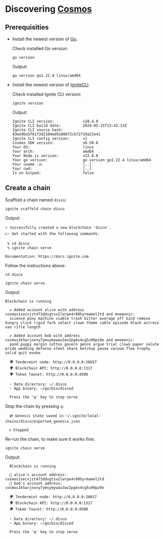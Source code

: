 # Discovering [Cosmos](https://docs.cosmos.network)


## Prerequisities

- Install the newest version of [Go](https://go.dev/doc/install).

  Check installed Go version:

  ```shell
  go version
  ```

  Output:

  ```text
  go version go1.22.4 linux/amd64
  ```

- Install the newest version of [IgniteCLI](https://docs.ignite.com/welcome/install).
  
  Check installed Ignite CLI version:

  ```shell
  ignite version
  ```
  
  Output:
  
  ```text
  Ignite CLI version:             v28.4.0
  Ignite CLI build date:          2024-05-15T13:42:13Z
  Ignite CLI source hash:         83ee9ba5f81f2d2104ed91808f2cb72719a23e41
  Ignite CLI config version:      v1
  Cosmos SDK version:             v0.50.6
  Your OS:                        linux
  Your arch:                      amd64
  Your Node.js version:           v22.0.0
  Your go version:                go version go1.22.4 linux/amd64
  Your uname -a:                  [..]
  Your cwd:                       [..]
  Is on Gitpod:                   false
  ```

## Create a chain

Scaffold a chain named `disco`:

```shell
ignite scaffold chain disco
```
 Output:
 
```text
⭐️ Successfully created a new blockchain 'disco'.
👉 Get started with the following commands:

 % cd disco
 % ignite chain serve

Documentation: https://docs.ignite.com
```

Follow the instructions above:

```shell
cd disco
```

```shell
ignite chain serve
```

Output:

```text
Blockchain is running
  
  ✔ Added account alice with address cosmos1secvjzt473ddvgtsv2lwrpe4r88hyrmamel2td and mnemonic:
  science pony machine viable trash bitter average off bind remove hungry click rigid fork select clown theme cable episode black actress van rifle length
  
  ✔ Added account bob with address cosmos1k5wrjnxny7ymsymywau3av2pg4v4cg5u99pz9e and mnemonic:
  pond puppy margin cotton govern genre argue trial clown paper salute pride wedding defense steel share ketchup pause vacuum flee trophy solid quit evoke
  
  🌍 Tendermint node: http://0.0.0.0:26657
  🌍 Blockchain API: http://0.0.0.0:1317
  🌍 Token faucet: http://0.0.0.0:4500
  
  ⋆ Data directory: ~/.disco
  ⋆ App binary: ~/go/bin/discod
  
  Press the 'q' key to stop serve
```

Stop the chain by pressing `q`:

```text
  💿 Genesis state saved in ~/.ignite/local-chains/disco/exported_genesis.json
  
  𝓲 Stopped
```

Re-run the chain, to make sure it works fine:

```shell
ignite chain serve
```

Output:

```text
  Blockchain is running
  
  👤 alice's account address: cosmos1secvjzt473ddvgtsv2lwrpe4r88hyrmamel2td
  👤 bob's account address: cosmos1k5wrjnxny7ymsymywau3av2pg4v4cg5u99pz9e
  
  🌍 Tendermint node: http://0.0.0.0:26657
  🌍 Blockchain API: http://0.0.0.0:1317
  🌍 Token faucet: http://0.0.0.0:4500
  
  ⋆ Data directory: ~/.disco
  ⋆ App binary: ~/go/bin/discod
  
  Press the 'q' key to stop serve
```
